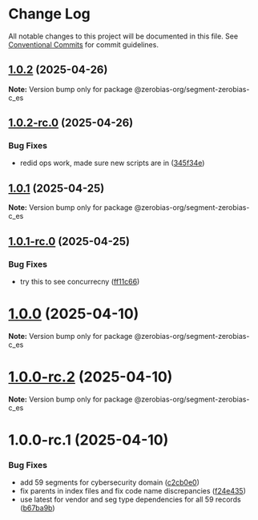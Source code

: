 # Change Log

All notable changes to this project will be documented in this file.
See [Conventional Commits](https://conventionalcommits.org) for commit guidelines.

## [1.0.2](https://github.com/zerobias-org/segment/compare/@zerobias-org/segment-zerobias-c_es@1.0.2-rc.0...@zerobias-org/segment-zerobias-c_es@1.0.2) (2025-04-26)

**Note:** Version bump only for package @zerobias-org/segment-zerobias-c_es





## [1.0.2-rc.0](https://github.com/zerobias-org/segment/compare/@zerobias-org/segment-zerobias-c_es@1.0.1...@zerobias-org/segment-zerobias-c_es@1.0.2-rc.0) (2025-04-26)


### Bug Fixes

* redid ops work, made sure new scripts are in ([345f34e](https://github.com/zerobias-org/segment/commit/345f34ec926029dc141943b3e321676adb4a2888))





## [1.0.1](https://github.com/zerobias-org/segment/compare/@zerobias-org/segment-zerobias-c_es@1.0.1-rc.0...@zerobias-org/segment-zerobias-c_es@1.0.1) (2025-04-25)

**Note:** Version bump only for package @zerobias-org/segment-zerobias-c_es





## [1.0.1-rc.0](https://github.com/zerobias-org/segment/compare/@zerobias-org/segment-zerobias-c_es@1.0.0...@zerobias-org/segment-zerobias-c_es@1.0.1-rc.0) (2025-04-25)


### Bug Fixes

* try this to see concurrecny ([ff11c66](https://github.com/zerobias-org/segment/commit/ff11c66d67cb9f185098fd640d4139178d29ae22))





# [1.0.0](https://github.com/zerobias-org/segment/compare/@zerobias-org/segment-zerobias-c_es@1.0.0-rc.2...@zerobias-org/segment-zerobias-c_es@1.0.0) (2025-04-10)

**Note:** Version bump only for package @zerobias-org/segment-zerobias-c_es





# [1.0.0-rc.2](https://github.com/zerobias-org/segment/compare/@zerobias-org/segment-zerobias-c_es@1.0.0-rc.1...@zerobias-org/segment-zerobias-c_es@1.0.0-rc.2) (2025-04-10)

**Note:** Version bump only for package @zerobias-org/segment-zerobias-c_es





# 1.0.0-rc.1 (2025-04-10)


### Bug Fixes

* add 59 segments for cybersecurity domain ([c2cb0e0](https://github.com/zerobias-org/segment/commit/c2cb0e0c1f1eabb51d7f5a6ae6db98c1516fcdbe))
* fix parents in index files and fix code name discrepancies ([f24e435](https://github.com/zerobias-org/segment/commit/f24e4352453caaa05074cc6bb66ee8ed21a4f11d))
* use latest for vendor and seg type dependencies for all 59 records ([b67ba9b](https://github.com/zerobias-org/segment/commit/b67ba9bed7a90fad3b084161ebc603b5b35214b8))
